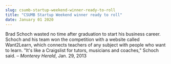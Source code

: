 ```yaml
---
slug: csumb-startup-weekend-winner-ready-to-roll
title: "CSUMB Startup Weekend winner ready to roll"
date: January 01 2020
---
```


<p>Brad Schoch wasted no time after graduation to start  his business career. Schoch and his team won the competition with a website called Want2Learn, which connects teachers of any subject with people who want to learn. "It's like a Craigslist for tutors, musicians and coaches," Schoch said. – <em>Monterey Herald</em>, Jan. 29, 2013
</p>
